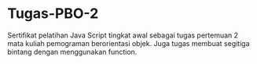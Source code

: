 # Tugas-PBO-2
Sertifikat pelatihan Java Script tingkat awal sebagai tugas pertemuan 2 mata kuliah pemograman berorientasi objek.
Juga tugas membuat segitiga bintang dengan menggunakan function.
